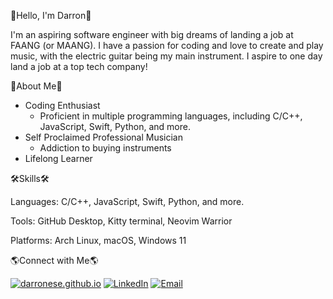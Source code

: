 👋Hello, I'm Darron👋

I'm an aspiring software engineer with big dreams of landing a job at FAANG (or MAANG). I have a passion for coding and love to create and play music, with the electric guitar being my main instrument. I aspire to one day land a job at a top tech company!

🎸About Me🎸

- Coding Enthusiast
  - Proficient in multiple programming languages, including C/C++, JavaScript, Swift, Python, and more.
- Self Proclaimed Professional Musician
  - Addiction to buying instruments
- Lifelong Learner

🛠️Skills🛠️

Languages: C/C++, JavaScript, Swift, Python, and more.

Tools: GitHub Desktop, Kitty terminal, Neovim Warrior

Platforms: Arch Linux, macOS, Windows 11

🌎Connect with Me🌎

[![darronese.github.io](https://img.shields.io/badge/Website-Visit-blue?style=for-the-badge&logo=github)](https://darronese.github.io)
[![LinkedIn](https://img.shields.io/badge/LinkedIn-Profile-blue?style=for-the-badge&logo=linkedin)](https://www.linkedin.com/in/darronese/)
[![Email](https://img.shields.io/badge/Email-Reveal-green?style=for-the-badge&logo=gmail)](mailto:your-email@example.com)
